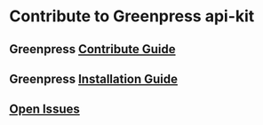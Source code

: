 # Contribute to Greenpress api-kit

## Greenpress [Contribute Guide](https://docs.greenpress.info/guide/contribute/getting-started.html)

## Greenpress [Installation Guide](https://docs.greenpress.info/guide/getting-started.html)

## [Open Issues](https://github.com/greenpress/api-kit/issues)
